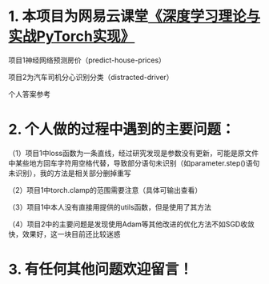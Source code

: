 # 1. 本项目为网易云课堂[《深度学习理论与实战PyTorch实现》](https://study.163.com/course/introduction/1005267032.htm?share=1&shareId=1139677771)

项目1神经网络预测房价（predict-house-prices）

项目2为汽车司机分心识别分类（distracted-driver）

个人答案参考

# 2. 个人做的过程中遇到的主要问题：
（1）项目1中loss函数为一条直线，经过研究发现是参数没有更新，可能是原文件中某些地方回车字符用空格代替，导致部分语句未识别（如parameter.step()语句未识别），我的方法是相关部分删掉重写

（2）项目1中torch.clamp的范围需要注意（具体可输出查看）

（3）项目1中本人没有直接用提供的utils函数，但是使用了其方法

（4）项目2中的主要问题是发现使用Adam等其他改进的优化方法不如SGD收敛快，效果好，这一块目前还比较迷惑

# 3. 有任何其他问题欢迎留言！
